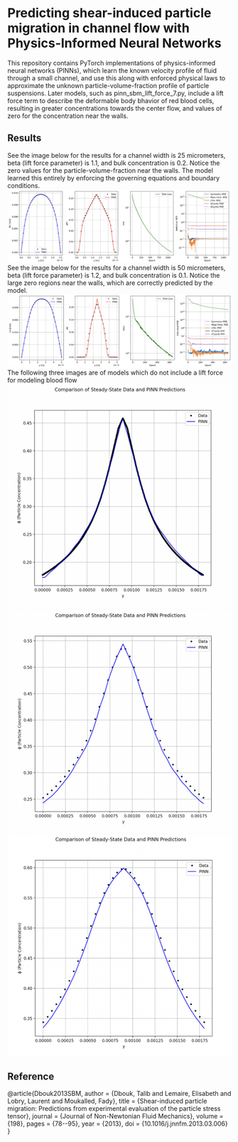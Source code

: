 # Predicting shear-induced particle migration in channel flow with Physics-Informed Neural Networks

This repository contains PyTorch implementations of physics-informed neural networks (PINNs), which learn the known velocity profile of fluid through a small channel, and use this along with enforced physical laws to approximate the unknown particle-volume-fraction profile of particle suspensions. Later models, such as pinn_sbm_lift_force_7.py, include a lift force term to describe the deformable body bhavior of red blood cells, resulting in greater concentrations towards the center flow, and values of zero for the concentration near the walls. 

## Results

See the image below for the results for a channel width is 25 micrometers, beta (lift force parameter) is 1.1, and bulk concentration is 0.2. Notice the zero values for the particle-volume-fraction near the walls. The model learned this entirely by enforcing the governing equations and boundary conditions.
![PINN Solution](assets/Channel_width_25um_beta_1_1_phi_0_2.png)
See the image below for the results for a channel width is 50 micrometers, beta (lift force parameter) is 1.2, and bulk concentration is 0.1. Notice the large zero regions near the walls, which are correctly predicted by the model. 
![PINN Solution](assets/Channel_width_50um_beta_1_2_phi_0_1.png)
The following three images are of models which do not include a lift force for modeling blood flow
![PINN Solution](assets/bulk_03.png)
![PINN Solution](assets/bulk_04.png)
![PINN Solution](assets/bulk_05.png)

## Reference
@article{Dbouk2013SBM,
  author  = {Dbouk, Talib and Lemaire, Elisabeth and Lobry, Laurent and Moukalled, Fady},
  title   = {Shear-induced particle migration: Predictions from experimental evaluation of the particle stress tensor},
  journal = {Journal of Non-Newtonian Fluid Mechanics},
  volume  = {198},
  pages   = {78--95},
  year    = {2013},
  doi     = {10.1016/j.jnnfm.2013.03.006}
}
